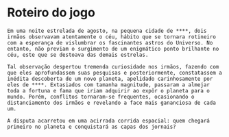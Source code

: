 # Roteiro do jogo

	Em uma noite estrelada de agosto, na pequena cidade de ****, dois irmãos observavam atentamente o céu, hábito que se tornara rotineiro com a esperança de vislumbrar os fascinantes astros do Universo. No entanto, não previam o surgimento de um enigmático ponto brilhante no céu, este que se destoava das demais estrelas.
	
	Tal observação despertou tremenda curiosidade nos irmãos, fazendo com que eles aprofundassem suas pesquisas e posteriormente, constatassem a inédita descoberta de um novo planeta, apelidado carinhosamente por eles de ****. Extasiados com tamanha magnitude, passaram a almejar toda a fortuna e fama que iriam adquirir ao expôr o planeta para o mundo. Porém, conflitos tornaram-se frequentes, ocasionando o distanciamento dos irmãos e revelando a face mais gananciosa de cada um. 
	
	A disputa acarretou em uma acirrada corrida espacial: quem chegará primeiro no planeta e conquistará as capas dos jornais?
	


